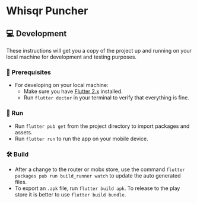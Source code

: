 # Whisqr Puncher

## 💻 Development

These instructions will get you a copy of the project up and running on your local machine for development and testing purposes.

### 🏁 Prerequisites

* For developing on your local machine:
  * Make sure you have [Flutter 2.x](https://flutter.dev/) installed.
  * Run `flutter doctor` in your terminal to verify that everything is fine.

### 📱 Run

- Run `flutter pub get` from the project directory to import packages and assets.
- Run `flutter run` to run the app on your mobile device.

### 🛠 Build

- After a change to the router or mobx store, use the command `flutter packages pub run build_runner watch` to update the auto generated files.
- To export an `.apk` file, run `flutter build apk`. To release to the play store it is better to use `flutter build bundle`.